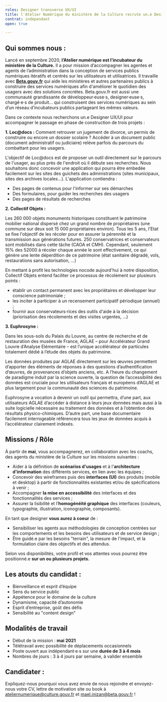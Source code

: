 ```yaml
---
roles: Designer transverse UX/UI
title: l'Atelier Numérique du ministère de la Culture recrute un.e Designer UX/UI
contrat: indépendant
open: true

---
```


## Qui sommes nous :

Lancé en septembre 2020, **l’Atelier numérique est l’incubateur du ministère de la Culture.** Il a pour mission d’accompagner les agentes et agents de l’administration dans la conception de services publics numériques itératifs et centrés sur les utilisateurs et utilisatrices.
Il travaille avec **[Beta.gouv.fr](http://beta.gouv.fr)** qui aide les ministères et autres partenaires publics à construire des services numériques afin d'améliorer le quotidien des usagers avec des solutions concrètes. Beta.gouv.fr est aussi une communauté grandissante de développeur·euse·s, designer·euse·s, chargé·e·s de produit… qui construisent des services numériques au sein d’un réseau d’incubateurs publics partageant les mêmes valeurs.

Dans ce contexte nous recherchons un.e Designer UX/UI pour accompagner le passage en phase de construction de trois projets :

**1. Loc@docs :** 
Comment retrouver un jugement de divorce, un permis de construire ou encore un dossier scolaire ? Accéder à un document public (document administratif ou judiciaire) relève parfois du parcours du combattant pour les usagers. 

L'objectif de Loc@docs est de proposer un outil directement sur le parcours de l'usager, au plus près de l'endroit où il débute ses recherches. Nous souhaitons donc concevoir une application qui pourra être embedée facilement sur les sites des guichets des administrations (sites municipaux, sites des archives locales...). L'application contiendra :

- Des pages de contenus pour l'informer sur ses démarches
- Des formulaires, pour guider les recherches des usagers
- Des pages de résultats de recherches

**2. Collectif Objets :**

Les 260 000 objets monuments historiques constituent le patrimoine mobilier national dispersé chez un grand nombre de propriétaires (une commune sur deux soit 15 000 propriétaires environ). Tous les 5 ans, l'Etat se fixe l'objectif de les récoler pour en assurer la pérennité et la transmission aux générations futures. 250 conservatrices et conservateurs sont mobilisés dans cette tâche (CAOA et CMH). Cependant, seulement 15% des 52000 à récoler chaque année le sont effectivement, ce qui génère une lente déperdition de ce patrimoine (état sanitaire dégradé, vols, restaurations sans autorisation, ...)

En mettant à profit les technologies nocode aujourd'hui à notre disposition, Collectif Objets entend faciliter ce processus de récolement sur plusieurs points :

- établir un contact permanent avec les propriétaires et développer leur conscience patrimoniale ;
- les inciter à participer à un recensement participatif périodique (annuel) ;
- fournir aux conservateurs·rices des outils d'aide à la décision (priorisation des récolements et des visites urgentes, ...)

**3. Euphrosyne :**

Dans les sous-sols du Palais du Louvre, au centre de recherche et de restauration des musées de France, AGLAE – pour Accélérateur Grand Louvre d’Analyse Elémentaire – est l’unique accélérateur de particules totalement dédié à l’étude des objets du patrimoine. 

Les données produites par AGLAE directement sur les œuvres permettent d’apporter des éléments de réponses à des questions d’authentification d’œuvres, de provenances d’objets anciens, etc. A l’heure du changement de paradigme induit par la science ouverte, la question de l’accessibilité des données est cruciale pour les utilisateurs français et européens d’AGLAE et plus largement pour la communauté des sciences du patrimoine. 

Euphrosyne a vocation à devenir un outil qui permettra, d’une part, aux utilisateurs AGLAE d’accéder à distance à leurs jeux données mais aussi à la suite logicielle nécessaire au traitement des données et à l’obtention des résultats physico-chimiques. D’autre part, une base documentaire facilement interrogeable référencera tous les jeux de données acquis à l’accélérateur clairement indexés.


## Missions / Rôle

À partir de **mai**, vous accompagnerez, en collaboration avec les coachs, des agents du ministère de la Culture sur les missions suivantes :
- Aider à la définition de **scénarios d'usages** et à l'**architecture d'information** des différents services, en lien avec les équipes ;
- Concevoir des wireframes puis des **interfaces (UI)** des produits (mobile et desktop) à partir de fonctionnalités existantes et/ou de spécifications à venir ;
- Accompagner **la mise en accessibilité** des interfaces et des fonctionnalités des services ;
- Assurer la lisibilité et l’**homogénéité graphique** des interfaces (couleurs, typographie, illustration, iconographie, composants).

En tant que designer **vous aurez à coeur** de :

- Sensibiliser les agents aux méthodologies de conception centrées sur les comportements et les besoins des utilisateurs et de service design ;
- Être guidé.e par les besoins "terrain", la mesure de l'impact, et la formulation claire des objectifs et des attendus.

Selon vos disponibilités, votre profil et vos attentes vous pourrez être positionné.e **sur un ou plusieurs projets.**

## Les atouts du candidat :

- Bienveillance et esprit d’équipe
- Sens du service public
- Appétence pour le domaine de la culture
- Dynamisme, capacité d’autonomie
- Esprit d’entreprise, goût des défis
- Sensibilité au "content design"

## Modalités de travail

-   Début de la mission : **mai 2021**
-   Télétravail avec possibilité de déplacements occasionnels
-   Poste ouvert aux indépendant·e·s sur une **durée de 3 à 4 mois**
-   Nombres de jours : 3 à 4 jours par semaine, à valider ensemble

## Candidater :

Expliquez-nous pourquoi vous avez envie de nous rejoindre et envoyez-nous votre CV, lettre de motivation site ou book à ateliernumerique@culture.gouv.fr et mael.inizan@beta.gouv.fr !


